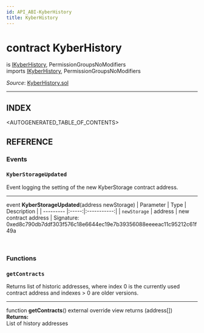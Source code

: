 ```yaml
---
id: API_ABI-KyberHistory
title: KyberHistory
---
```

[//]: # (tagline)
# contract KyberHistory
is [IKyberHistory](api_abi-ikyberhistory.md), PermissionGroupsNoModifiers\
imports [IKyberHistory](api_abi-ikyberhistory.md), PermissionGroupsNoModifiers

*Source*: [KyberHistory.sol](https://github.com/KyberNetwork/smart-contracts/blob/master/contracts/KyberHistory.sol)
___

## INDEX

<AUTOGENERATED_TABLE_OF_CONTENTS>

## REFERENCE

### Events

### `KyberStorageUpdated`
Event logging the setting of the new KyberStorage contract address.
___
event __KyberStorageUpdated__(address newStorage)
| Parameter | Type  | Description |
| --------- |:-----:|:-----------:|
| `newStorage` | address | new contract address |
Signature: 0xed8c790db7ddf303f576c18e6644ec19e7b39356088eeeeac11c95212c61f49a

<br />

### Functions
 
### `getContracts`
Returns list of historic addresses, where index 0 is the currently used contract address and indexes > 0 are older versions.
___
function __getContracts__() external override view returns (address[])\
**Returns:**\
List of history addresses
